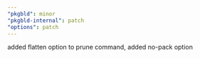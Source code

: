 ```yaml
---
"pkgbld": minor
"pkgbld-internal": patch
"options": patch
---
```


added flatten option to prune command, added no-pack option
